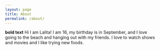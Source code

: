 ```yaml
---
layout: page
title: About
permalink: /about/
---
```


**bold text** Hi I am Lalita! I am 16, my birthday is in September, and I love going to the beach and  hanging out with my friends. I love to watch shows and movies and I like trying new foods. 


